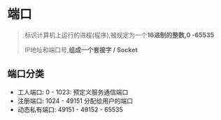 # 端口

>   标识计算机上运行的进程(程序),被规定为一个**16进制的整数,0 -65535**
>
>   IP地址和端口号,**组成一个套接字 / Socket**

## 端口分类

*   工人端口: 0 - 1023: 预定义服务通信端口
*   注册端口: 1024 - 49151 分配给用户的端口 
*   动态私有端口: 49151 - 49152 - 65535
